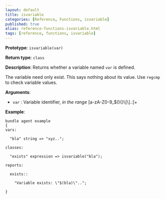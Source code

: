 ```yaml
---
layout: default
title: isvariable
categories: [Reference, Functions, isvariable]
published: true
alias: reference-functions-isvariable.html
tags: [reference, functions, isvariable]
---
```


**Prototype**: `isvariable(var)`

**Return type**: `class`

**Description**: Returns whether a variable named `var` is defined.

The variable need only exist. This says nothing about its value. Use
`regcmp` to check variable values.

**Arguments**:

* `var` : Variable identifier, *in the range*
[a-zA-Z0-9\_\$(){}\\[\\].:]+

**Example**:

```cf3
bundle agent example
{     
vars:

  "bla" string => "xyz..";

classes:

  "exists" expression => isvariable("bla");

reports:

  exists::

    "Variable exists: \"$(bla)\"..";

}
```

